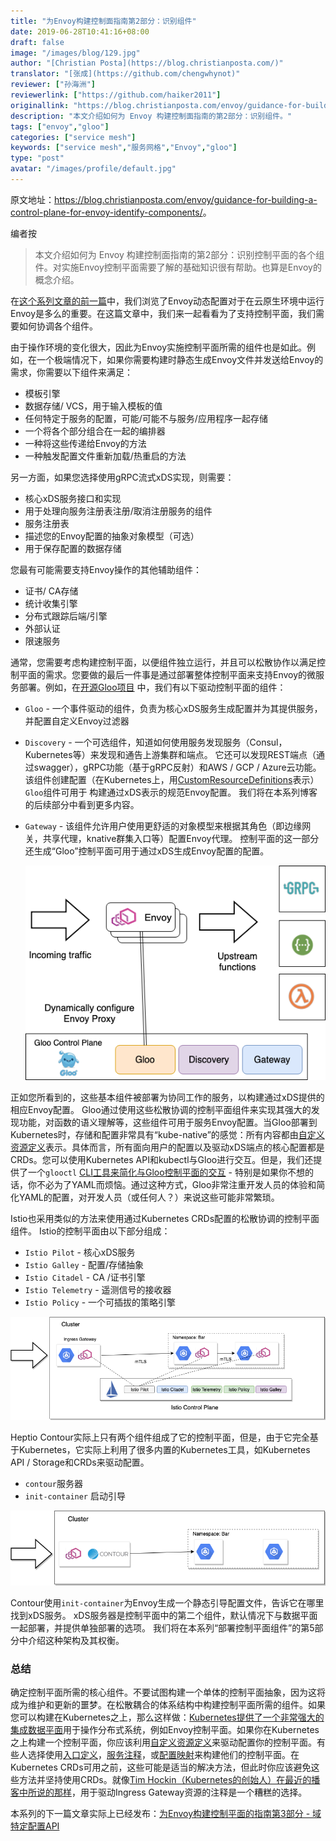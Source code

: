 ```yaml
---
title: "为Envoy构建控制面指南第2部分：识别组件"
date: 2019-06-28T10:41:16+08:00
draft: false
image: "/images/blog/129.jpg"
author: "[Christian Posta](https://blog.christianposta.com/)"
translator: "[张成](https://github.com/chengwhynot)"
reviewer: ["孙海洲"]
reviewerlink: ["https://github.com/haiker2011"]
originallink: "https://blog.christianposta.com/envoy/guidance-for-building-a-control-plane-for-envoy-identify-components/"
description: "本文介绍如何为 Envoy 构建控制面指南的第2部分：识别组件。"
tags: ["envoy","gloo"]
categories: ["service mesh"]
keywords: ["service mesh","服务网格","Envoy","gloo"]
type: "post"
avatar: "/images/profile/default.jpg"
---
```

原文地址：<https://blog.christianposta.com/envoy/guidance-for-building-a-control-plane-for-envoy-identify-components/>。

编者按

> 本文介绍如何为 Envoy 构建控制面指南的第2部分：识别控制平面的各个组件。对实施Envoy控制平面需要了解的基础知识很有帮助。也算是Envoy的概念介绍。

在[这个系列文章的前一篇](https://blog.christianposta.com/envoy/guidance-for-building-a-control-plane-to-manage-envoy-proxy-based-infrastructure/)中，我们浏览了Envoy动态配置对于在云原生环境中运行Envoy是多么的重要。在这篇文章中，我们来一起看看为了支持控制平面，我们需要如何协调各个组件。

由于操作环境的变化很大，因此为Envoy实施控制平面所需的组件也是如此。例如，在一个极端情况下，如果你需要构建时静态生成Envoy文件并发送给Envoy的需求，你需要以下组件来满足：

- 模板引擎
- 数据存储/ VCS，用于输入模板的值
- 任何特定于服务的配置，可能/可能不与服务/应用程序一起存储
- 一个将各个部分组合在一起的编排器
- 一种将这些传递给Envoy的方法
- 一种触发配置文件重新加载/热重启的方法

另一方面，如果您选择使用gRPC流式xDS实现，则需要：

- 核心xDS服务接口和实现
- 用于处理向服务注册表注册/取消注册服务的组件
- 服务注册表
- 描述您的Envoy配置的抽象对象模型（可选）
- 用于保存配置的数据存储

您最有可能需要支持Envoy操作的其他辅助组件：

- 证书/ CA存储
- 统计收集引擎
- 分布式跟踪后端/引擎
- 外部认证
- 限速服务

通常，您需要考虑构建控制平面，以便组件独立运行，并且可以松散协作以满足控制平面的需求。您要做的最后一件事是通过部署整体控制平面来支持Envoy的微服务部署。例如，在[开源Gloo项目](https://gloo.solo.io/) 中，我们有以下驱动控制平面的组件：

- `Gloo` - 一个事件驱动的组件，负责为核心xDS服务生成配置并为其提供服务，并配置自定义Envoy过滤器

- `Discovery` - 一个可选组件，知道如何使用服务发现服务（Consul，Kubernetes等）来发现和通告上游集群和端点。 它还可以发现REST端点（通过swagger），gRPC功能（基于gRPC反射）和AWS / GCP / Azure云功能。 该组件创建配置（在Kubernetes上，用[CustomResourceDefinitions](https://kubernetes.io/docs/concepts/extend-kubernetes/api-extension/custom-resources/)表示）`Gloo`组件可用于 构建通过xDS表示的规范Envoy配置。 我们将在本系列博客的后续部分中看到更多内容。

- `Gateway` - 该组件允许用户使用更舒适的对象模型来根据其角色（即边缘网关，共享代理，knative群集入口等）配置Envoy代理。 控制平面的这一部分还生成“Gloo”控制平面可用于通过xDS生成Envoy配置的配置。

  ![img](gloo-control-plane.png)

正如您所看到的，这些基本组件被部署为协同工作的服务，以构建通过xDS提供的相应Envoy配置。 Gloo通过使用这些松散协调的控制平面组件来实现其强大的发现功能，对函数的语义理解等，这些组件可用于服务Envoy配置。当Gloo部署到Kubernetes时，存储和配置非常具有“kube-native”的感觉：所有内容都由[自定义资源定义](https://kubernetes.io/docs/concepts/extend-kubernetes/api-extension/custom-resources/)表示。具体而言，所有面向用户的配置以及驱动xDS端点的核心配置都是CRDs。您可以使用Kubernetes API和kubectl与Gloo进行交互。但是，我们还提供了一个`glooctl` [CLI工具来简化与Gloo控制平面的交互](https://gloo.solo.io/cli/) - 特别是如果你不想的话，你不必为了YAML而烦恼。通过这种方式，Gloo非常注重开发人员的体验和简化YAML的配置，对开发人员（或任何人？）来说这些可能非常繁琐。

Istio也采用类似的方法来使用通过Kubernetes CRDs配置的松散协调的控制平面组件。 Istio的控制平面由以下部分组成：

- `Istio Pilot`  - 核心xDS服务
- `Istio Galley`  - 配置/存储抽象
- `Istio Citadel`  -  CA /证书引擎
- `Istio Telemetry` - 遥测信号的接收器
- `Istio Policy` - 一个可插拔的策略引擎

![img](istio-control-plane.png)

Heptio Contour实际上只有两个组件组成了它的控制平面，但是，由于它完全基于Kubernetes，它实际上利用了很多内置的Kubernetes工具，如Kubernetes API / Storage和CRDs来驱动配置。

- `contour`服务器
- `init-container` 启动引导

![img](contour-control-plane.png)

Contour使用`init-container`为Envoy生成一个静态引导配置文件，告诉它在哪里找到xDS服务。 xDS服务器是控制平面中的第二个组件，默认情况下与数据平面一起部署，并提供单独部署的选项。 我们将在本系列“部署控制平面组件”的第5部分中介绍这种架构及其权衡。

### 总结

确定控制平面所需的核心组件。不要试图构建一个单体的控制平面抽象，因为这将成为维护和更新的噩梦。在松散耦合的体系结构中构建控制平面所需的组件。如果您可以构建在Kubernetes之上，那么这样做：[Kubernetes提供了一个非常强大的集成数据平面](https://medium.com/@allingeek/kubernetes-as-a-common-ops-data-plane-f8f2cf40cd59 )用于操作分布式系统，例如Envoy控制平面。如果你在Kubernetes之上构建一个控制平面，你应该利用[自定义资源定义](https://kubernetes.io/docs/concepts/extend-kubernetes/api-extension/custom-resources/)来驱动配置你的控制平面。有些人选择使用[入口定义](https://github.com/kubernetes/ingress-nginx/blob/master/docs/user-guide/nginx-configuration/annotations.md)，[服务注释](https://www.getambassador.io/reference/configuration/)，或[配置映射](https://www.youtube.com/watch?v=a1tXFUrqt5M&list=PLj6h78yzYM2PF_iYEBntfR0m4KAZET18Q&index=14&t=0s)来构建他们的控制平面。在Kubernetes CRDs可用之前，这些可能是适当的解决方法，但此时你应该避免这些方法并坚持使用CRDs。就像[Tim Hockin（Kubernetes的创始人）在最近的播客中所说的那样](https://kubernetespodcast.com/episode/041-ingress/)，用于驱动Ingress Gateway资源的注释是一个糟糕的选择。

本系列的下一篇文章实际上已经发布：[为Envoy构建控制平面的指南第3部分 - 域特定配置API](https://blog.christianposta.com/envoy/guidance-for-building-a-control-plane-for-envoy-domain-specific-configuration-api/)

